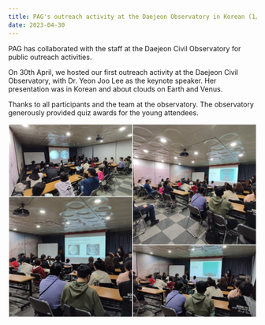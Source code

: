 ```yaml
---
title: PAG's outreach activity at the Daejeon Observatory in Korean (1/2)
date: 2023-04-30
---
```


PAG has collaborated with the staff at the Daejeon Civil Observatory for public outreach activities.

On 30th April, we hosted our first outreach activity at the Daejeon Civil Observatory, with Dr. Yeon Joo Lee as the keynote speaker. Her presentation was in Korean and about clouds on Earth and Venus.

Thanks to all participants and the team at the observatory. The observatory generously provided quiz awards for the young attendees.

![Public outreach in Korean on 2023-04-30](20230430_outreach_PAG.jpg)
